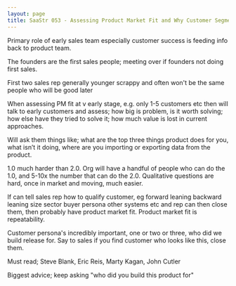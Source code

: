 ```yaml
---
layout: page
title: SaaStr 053 - Assessing Product Market Fit and Why Customer Segmentation is Crucial
---
```


Primary role of early sales team especially customer success is feeding info back to product team.

The founders are the first sales people; meeting over if founders not doing first sales.

First two sales rep generally younger scrappy and often won't be the same people who will be good later

When assessing PM fit at v early stage, e.g. only 1-5 customers etc then will talk to early customers and assess; how big is problem, is it worth solving; how else have they tried to solve it; how much value is lost in current approaches.

Will ask them things like; what are the top three things product does for you, what isn’t it doing, where are you importing or exporting data from the product.

1.0 much harder than 2.0. Org will have a handful of people who can do the 1.0, and 5-10x the number that can do the 2.0. Qualitative questions are hard, once in market and moving, much easier.

If can tell sales rep how to qualify customer, eg forward leaning backward leaning size sector buyer persona other systems etc and rep can then close them, then probably have product market fit. Product market fit is repeatability.

Customer persona's incredibly important, one or two or three, who did we build release for. Say to sales if you find customer who looks like this, close them. 

Must read; Steve Blank, Eric Reis, Marty Kagan, John Cutler 

Biggest advice; keep asking "who did you build this product for"

